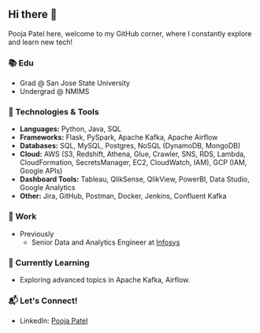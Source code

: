 ## Hi there 👋

Pooja Patel here, welcome to my GitHub corner, where I constantly explore and learn new tech!

### 📚 Edu
- Grad @ San Jose State University
- Undergrad @ NMIMS

### 🔧 Technologies & Tools

- **Languages:** Python, Java, SQL
- **Frameworks:** Flask, PySpark, Apache Kafka, Apache Airflow
- **Databases:** SQL, MySQL, Postgres, NoSQL (DynamoDB, MongoDB)
- **Cloud:** AWS (S3, Redshift, Athena, Glue, Crawler, SNS, RDS, Lambda, CloudFormation, SecretsManager, EC2, CloudWatch, IAM), GCP (IAM, Google APIs)
- **Dashboard Tools:**  Tableau, QlikSense, QlikView, PowerBI, Data Studio, Google Analytics
- **Other:** Jira, GitHub, Postman, Docker, Jenkins, Confluent Kafka

### 🚀 Work

- Previously
    - Senior Data and Analytics Engineer at [Infosys](https://www.infosys.com/)

### 🌱 Currently Learning
- Exploring advanced topics in Apache Kafka, Airflow.

### 📬 Let's Connect!

- LinkedIn: [Pooja Patel](https://www.linkedin.com/in/poojapatel3010)


